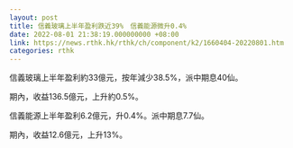 ```yaml
---
layout: post
title: 信義玻璃上半年盈利跌近39%　信義能源微升0.4%
date: 2022-08-01 21:38:19.000000000 +08:00
link: https://news.rthk.hk/rthk/ch/component/k2/1660404-20220801.htm
categories: rthk
---
```


信義玻璃上半年盈利約33億元，按年減少38.5%，派中期息40仙。

期內，收益136.5億元，上升約0.5%。

信義能源上半年盈利6.2億元，升0.4%。派中期息7.7仙。

期內，收益12.6億元，上升13%。
